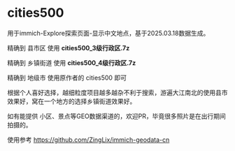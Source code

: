 # cities500
用于immich-Explore探索页面-显示中文地点，基于2025.03.18数据生成。

精确到 县市区 使用 **cities500_3级行政区.7z**

精确到 乡镇街道 使用 **cities500_4级行政区.7z**

精确到 地级市 使用原作者的 cities500 即可

根据个人喜好选择，越细粒度项目越多越杂不利于搜索，游遍大江南北的使用县市效果好，窝在一个地方的选择乡镇街道效果好。

如有能提供 小区、景点等GEO数据渠道的，欢迎PR，毕竟很多照片是在出行期间拍摄的。

使用参考
https://github.com/ZingLix/immich-geodata-cn
